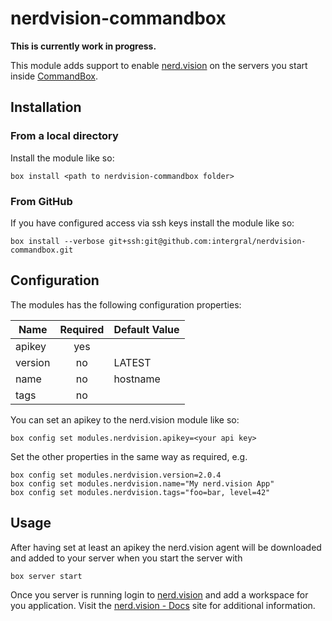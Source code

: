 # nerdvision-commandbox

**This is currently work in progress.**

This module adds support to enable [nerd.vision](https://nerd.vision) on the servers you start inside [CommandBox](https://commandbox.ortusbooks.com).

## Installation

### From a local directory
Install the module like so:

````
box install <path to nerdvision-commandbox folder>
````
### From GitHub

If you have configured access via ssh keys install the module like so:

````
box install --verbose git+ssh:git@github.com:intergral/nerdvision-commandbox.git
````

## Configuration

The modules has the following configuration properties:

| Name   | Required | Default Value 
|--------|:--------:|:-------------|
| apikey | yes      |              |
| version| no       | LATEST       |
| name   | no       | hostname     |
| tags   | no       |              |

You can set an apikey to the nerd.vision module like so:

````
box config set modules.nerdvision.apikey=<your api key>
````

Set the other properties in the same way as required, e.g.

````
box config set modules.nerdvision.version=2.0.4
box config set modules.nerdvision.name="My nerd.vision App"
box config set modules.nerdvision.tags="foo=bar, level=42"
````

## Usage

After having set at least an apikey the nerd.vision agent will be downloaded and added to your server when you start the server with

````
box server start
````

Once you server is running login to [nerd.vision](https://app.nerd.vision) and add a workspace for you application. Visit the [nerd.vision - Docs](https://docs.nerd.vision) site for additional information.
